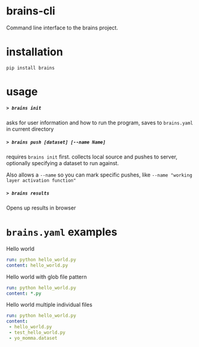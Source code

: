 brains-cli
==========

Command line interface to the brains project.


installation
============

```pip install brains```



usage
=====

##### `> brains init`

asks for user information and how to run the program, saves to `brains.yaml` in current directory

##### `> brains push [dataset] [--name Name]`

requires `brains init` first. collects local source and pushes to server, optionally specifying
a dataset to run against.

Also allows a `--name` so you can mark specific pushes, like `--name "working layer activation function"`

##### `> brains results`

Opens up results in browser


`brains.yaml` examples
==================

Hello world
```yaml
run: python hello_world.py
content: hello_world.py
```

Hello world with glob file pattern
```yaml
run: python hello_world.py
content: *.py
```

Hello world multiple individual files
```yaml
run: python hello_world.py
content:
 - hello_world.py
 - test_hello_world.py
 - yo_momma.dataset
```
